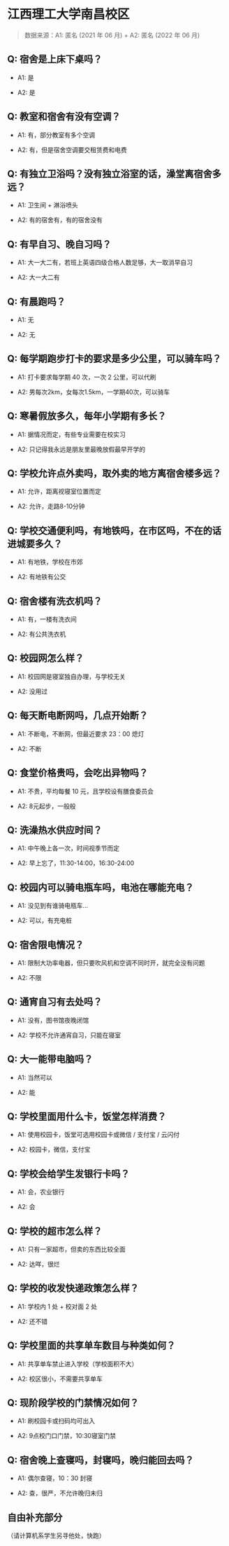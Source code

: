 # 江西理工大学南昌校区

> 数据来源：A1: 匿名 (2021 年 06 月) + A2: 匿名 (2022 年 06 月)

## Q: 宿舍是上床下桌吗？

- A1: 是

- A2: 是

## Q: 教室和宿舍有没有空调？

- A1: 有，部分教室有多个空调

- A2: 有，但是宿舍空调要交租赁费和电费

## Q: 有独立卫浴吗？没有独立浴室的话，澡堂离宿舍多远？

- A1: 卫生间 + 淋浴喷头

- A2: 有的宿舍有，有的宿舍没有

## Q: 有早自习、晚自习吗？

- A1: 大一大二有，若班上英语四级合格人数足够，大一取消早自习

- A2: 大一大二有

## Q: 有晨跑吗？

- A1: 无

- A2: 无

## Q: 每学期跑步打卡的要求是多少公里，可以骑车吗？

- A1: 打卡要求每学期 40 次，一次 2 公里，可以代刷

- A2: 男每次2km，女每次1.5km，一学期40次，可以骑车

## Q: 寒暑假放多久，每年小学期有多长？

- A1: 据情况而定，有些专业需要在校实习

- A2: 只记得我永远是朋友里最晚放假最早开学的

## Q: 学校允许点外卖吗，取外卖的地方离宿舍楼多远？

- A1: 允许，距离视寝室位置而定

- A2: 允许，走路8-10分钟

## Q: 学校交通便利吗，有地铁吗，在市区吗，不在的话进城要多久？

- A1: 有地铁，学校在市郊

- A2: 有地铁有公交

## Q: 宿舍楼有洗衣机吗？

- A1: 有，一楼有洗衣间

- A2: 有公共洗衣机

## Q: 校园网怎么样？

- A1: 校园网是寝室独自办理，与学校无关

- A2: 没用过

## Q: 每天断电断网吗，几点开始断？

- A1: 不断电，不断网，但最近要求 23：00 熄灯

- A2: 不断

## Q: 食堂价格贵吗，会吃出异物吗？

- A1: 不贵，平均每餐 10 元，且学校设有膳食委员会

- A2: 8元起步，一般般

## Q: 洗澡热水供应时间？

- A1: 中午晚上各一次，时间视季节而定

- A2: 早上忘了，11:30-14:00，16:30-24:00

## Q: 校园内可以骑电瓶车吗，电池在哪能充电？

- A1: 没见到有谁骑电瓶车...

- A2: 可以，有充电桩

## Q: 宿舍限电情况？

- A1: 限制大功率电器，但只要吹风机和空调不同时开，就完全没有问题

- A2: 不限

## Q: 通宵自习有去处吗？

- A1: 没有，图书馆夜晚闭馆

- A2: 学校不允许通宵自习，只能在寝室

## Q: 大一能带电脑吗？

- A1: 当然可以

- A2: 能

## Q: 学校里面用什么卡，饭堂怎样消费？

- A1: 使用校园卡，饭堂可选用校园卡或微信 / 支付宝 / 云闪付

- A2: 校园卡，微信，支付宝

## Q: 学校会给学生发银行卡吗？

- A1: 会，农业银行

- A2: 会

## Q: 学校的超市怎么样？

- A1: 只有一家超市，但卖的东西比较全面

- A2: 达咩，很烂

## Q: 学校的收发快递政策怎么样？

- A1: 学校内 1 处 + 校对面 2 处

- A2: 还不错

## Q: 学校里面的共享单车数目与种类如何？

- A1: 共享单车禁止进入学校（学校面积不大）

- A2: 校区很小，不需要共享单车

## Q: 现阶段学校的门禁情况如何？

- A1: 刷校园卡或扫码均可出入

- A2: 9点校门口门禁，10:30寝室门禁

## Q: 宿舍晚上查寝吗，封寝吗，晚归能回去吗？

- A1: 偶尔查寝，10：30 封寝

- A2: 查，很严，不允许晚归未归

## 自由补充部分

（请计算机系学生另寻他处，快跑）